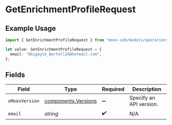 # GetEnrichmentProfileRequest

## Example Usage

```typescript
import { GetEnrichmentProfileRequest } from "moov-sdk/models/operations";

let value: GetEnrichmentProfileRequest = {
  email: "Abigayle_Bartell24@hotmail.com",
};
```

## Fields

| Field                                                      | Type                                                       | Required                                                   | Description                                                |
| ---------------------------------------------------------- | ---------------------------------------------------------- | ---------------------------------------------------------- | ---------------------------------------------------------- |
| `xMoovVersion`                                             | [components.Versions](../../models/components/versions.md) | :heavy_minus_sign:                                         | Specify an API version.                                    |
| `email`                                                    | *string*                                                   | :heavy_check_mark:                                         | N/A                                                        |
